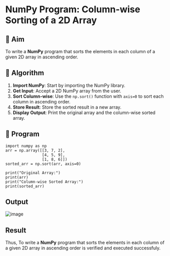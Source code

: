 # NumPy Program: Column-wise Sorting of a 2D Array

## 🎯 Aim
To write a **NumPy** program that sorts the elements in each column of a given 2D array in ascending order.

## 🧠 Algorithm

1. **Import NumPy**: Start by importing the NumPy library.
2. **Get Input**: Accept a 2D NumPy array from the user.
3. **Sort Column-wise**: Use the `np.sort()` function with `axis=0` to sort each column in ascending order.
4. **Store Result**: Store the sorted result in a new array.
5. **Display Output**: Print the original array and the column-wise sorted array.

## 🧾 Program
```
import numpy as np
arr = np.array([[3, 7, 2],
                [4, 5, 9],
                [1, 8, 6]])
sorted_arr = np.sort(arr, axis=0)

print("Original Array:")
print(arr)
print("Column-wise Sorted Array:")
print(sorted_arr)

```
## Output
![image](https://github.com/user-attachments/assets/074e6e2b-2af1-47bf-b1f0-150d7b1b2e45)

## Result
Thus, To write a **NumPy** program that sorts the elements in each column of a given 2D array in ascending order is verified and executed successfuly.

